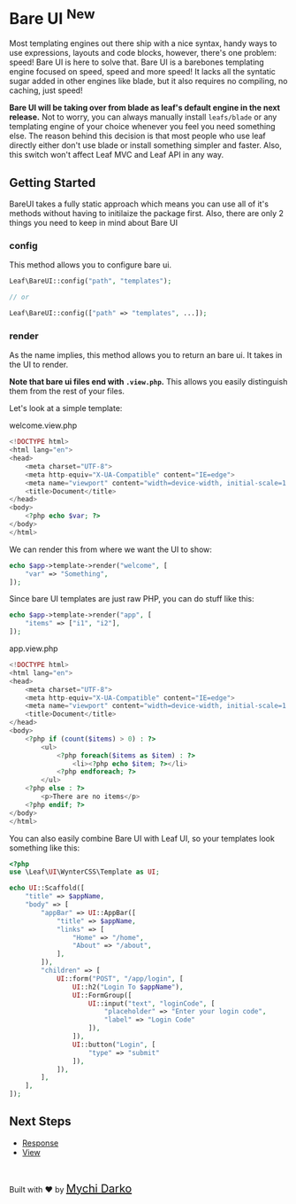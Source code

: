 # Bare UI <sup class="new-tag-1">New</sup>

Most templating engines out there ship with a nice syntax, handy ways to use expressions, layouts and code blocks, however, there's one problem: speed! Bare UI is here to solve that. Bare UI is a barebones templating engine focused on speed, speed and more speed! It lacks all the syntatic sugar added in other engines like blade, but it also requires no compiling, no caching, just speed!

**Bare UI will be taking over from blade as leaf's default engine in the next release.** Not to worry, you can always manually install `leafs/blade` or any templating engine of your choice whenever you feel you need something else. The reason behind this decision is that most people who use leaf directly either don't use blade or install something simpler and faster. Also, this switch won't affect Leaf MVC and Leaf API in any way.

## Getting Started

BareUI takes a fully static approach which means you can use all of it's methods without having to initilaize the package first. Also, there are only 2 things you need to keep in mind about Bare UI

### config

This method allows you to configure bare ui.

```php
Leaf\BareUI::config("path", "templates");

// or

Leaf\BareUI::config(["path" => "templates", ...]);
```

### render

As the name implies, this method allows you to return an bare ui. It takes in the UI to render.

**Note that bare ui files end with `.view.php`.** This allows you easily distinguish them from the rest of your files.

Let's look at a simple template:

welcome.view.php

```php
<!DOCTYPE html>
<html lang="en">
<head>
    <meta charset="UTF-8">
    <meta http-equiv="X-UA-Compatible" content="IE=edge">
    <meta name="viewport" content="width=device-width, initial-scale=1.0">
    <title>Document</title>
</head>
<body>
    <?php echo $var; ?>
</body>
</html>
```

We can render this from where we want the UI to show:

```php
echo $app->template->render("welcome", [
    "var" => "Something",
]);
```

Since bare UI templates are just raw PHP, you can do stuff like this:

```php
echo $app->template->render("app", [
    "items" => ["i1", "i2"],
]);
```

app.view.php

```php
<!DOCTYPE html>
<html lang="en">
<head>
    <meta charset="UTF-8">
    <meta http-equiv="X-UA-Compatible" content="IE=edge">
    <meta name="viewport" content="width=device-width, initial-scale=1.0">
    <title>Document</title>
</head>
<body>
    <?php if (count($items) > 0) : ?>
        <ul>
            <?php foreach($items as $item) : ?>
                <li><?php echo $item; ?></li>
            <?php endforeach; ?>
        </ul>
    <?php else : ?>
        <p>There are no items</p>
    <?php endif; ?>
</body>
</html>
```

You can also easily combine Bare UI with Leaf UI, so your templates look something like this:

```php
<?php
use \Leaf\UI\WynterCSS\Template as UI;

echo UI::Scaffold([
    "title" => $appName,
    "body" => [
        "appBar" => UI::AppBar([
            "title" => $appName,
            "links" => [
                "Home" => "/home",
                "About" => "/about",
            ],
        ]),
        "children" => [
            UI::form("POST", "/app/login", [
                UI::h2("Login To $appName"),
                UI::FormGroup([
                    UI::input("text", "loginCode", [
                        "placeholder" => "Enter your login code",
                        "label" => "Login Code"
                    ]),
                ]),
                UI::button("Login", [
                    "type" => "submit"
                ]),
            ]),
        ],
    ],
]);
```

## Next Steps

- [Response](leaf/v/2.4.4/http/response)
- [View](leaf/v/2.4.4/views/view)

<br>

Built with ❤ by <a href="https://mychi.netlify.app" style="font-size: 20px; color: #111;" target="_blank">Mychi Darko</a>
